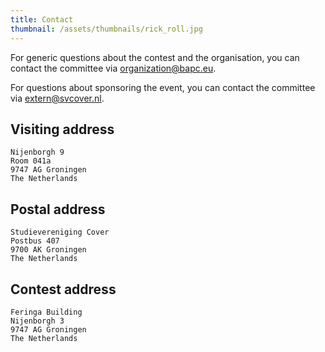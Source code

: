 ```yaml
---
title: Contact
thumbnail: /assets/thumbnails/rick_roll.jpg
---
```


For generic questions about the contest and the organisation, you can contact the committee via [organization@bapc.eu](mailto:organization@bapc.eu).

For questions about sponsoring the event, you can contact the committee via [extern@svcover.nl](mailto:extern@svcover.nl).

## Visiting address

```
Nijenborgh 9
Room 041a
9747 AG Groningen
The Netherlands
```

## Postal address

```
Studievereniging Cover
Postbus 407
9700 AK Groningen
The Netherlands
```

## Contest address

```
Feringa Building
Nijenborgh 3
9747 AG Groningen
The Netherlands
```
